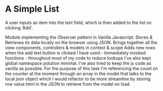 A Simple List
=============

A user inputs an item into the text field, which is then added to the list on  clicking ‘Add’.

Module implementing the Observer pattern in Vanilla Javascript. Stores & Retrieves its data locally on the 
browser using JSON. Brings together all the view components, controllers & models in context 
& scope Adds new rows when the add text button is clicked I have used - Immediately invoked 
functions - throughout most of my code to reduce lookups I've also kept global namespace 
polution minimal. I've also tried to keep the js code as vanilla as possible. For the 
purpose of this task I'm referencing the count on the counter at the moment through an array 
in the model that talks to the local json object which I would refactor to be more streamline
by storing row value html in the JSON to retrieve from the model on load.

